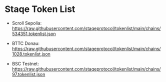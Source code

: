 # Staqe Token List

- Scroll Sepolia: https://raw.githubusercontent.com/staqeprotocol/tokenlist/main/chains/534351.tokenlist.json

- BTTC Donau: https://raw.githubusercontent.com/staqeprotocol/tokenlist/main/chains/1028.tokenlist.json

- BSC Testnet: https://raw.githubusercontent.com/staqeprotocol/tokenlist/main/chains/97.tokenlist.json
